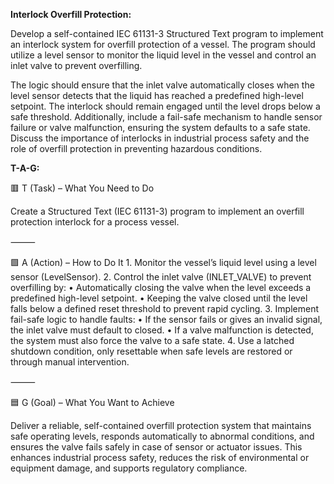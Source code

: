 **Interlock Overfill Protection:**

Develop a self-contained IEC 61131-3 Structured Text program to implement an interlock system for overfill protection of a vessel. The program should utilize a level sensor to monitor the liquid level in the vessel and control an inlet valve to prevent overfilling.

The logic should ensure that the inlet valve automatically closes when the level sensor detects that the liquid has reached a predefined high-level setpoint. The interlock should remain engaged until the level drops below a safe threshold. Additionally, include a fail-safe mechanism to handle sensor failure or valve malfunction, ensuring the system defaults to a safe state. Discuss the importance of interlocks in industrial process safety and the role of overfill protection in preventing hazardous conditions.

**T-A-G:**

🟥 T (Task) – What You Need to Do

Create a Structured Text (IEC 61131-3) program to implement an overfill protection interlock for a process vessel.

⸻

🟩 A (Action) – How to Do It
	1.	Monitor the vessel’s liquid level using a level sensor (LevelSensor).
	2.	Control the inlet valve (INLET_VALVE) to prevent overfilling by:
	•	Automatically closing the valve when the level exceeds a predefined high-level setpoint.
	•	Keeping the valve closed until the level falls below a defined reset threshold to prevent rapid cycling.
	3.	Implement fail-safe logic to handle faults:
	•	If the sensor fails or gives an invalid signal, the inlet valve must default to closed.
	•	If a valve malfunction is detected, the system must also force the valve to a safe state.
	4.	Use a latched shutdown condition, only resettable when safe levels are restored or through manual intervention.

⸻

🟦 G (Goal) – What You Want to Achieve

Deliver a reliable, self-contained overfill protection system that maintains safe operating levels, responds automatically to abnormal conditions, and ensures the valve fails safely in case of sensor or actuator issues. This enhances industrial process safety, reduces the risk of environmental or equipment damage, and supports regulatory compliance.

